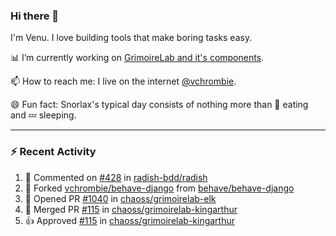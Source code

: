 ### Hi there 👋

I'm Venu. I love building tools that make boring tasks easy.

📊 I’m currently working on [GrimoireLab and it's components](https://chaoss.github.io/grimoirelab).

📫 How to reach me: I live on the internet [@vchrombie](https://www.google.co.in/search?q=vchrombie).

😄 Fun fact: Snorlax's typical day consists of nothing more than :doughnut: eating and :zzz: sleeping.

---

### :zap: Recent Activity

<!--RECENT_ACTIVITY:start-->
1. 💬 Commented on [#428](https://github.com/radish-bdd/radish/pull/428#issuecomment-1067637618) in [radish-bdd/radish](https://github.com/radish-bdd/radish)
2. 🔱 Forked [vchrombie/behave-django](https://github.com/vchrombie/behave-django) from [behave/behave-django](https://github.com/behave/behave-django)
3. 💪 Opened PR [#1040](https://github.com/chaoss/grimoirelab-elk/pull/1040) in [chaoss/grimoirelab-elk](https://github.com/chaoss/grimoirelab-elk)
4. 🎉 Merged PR [#115](https://github.com/chaoss/grimoirelab-kingarthur/pull/115) in [chaoss/grimoirelab-kingarthur](https://github.com/chaoss/grimoirelab-kingarthur)
5. 👍 Approved [#115](https://github.com/chaoss/grimoirelab-kingarthur/pull/115#pullrequestreview-904208904) in [chaoss/grimoirelab-kingarthur](https://github.com/chaoss/grimoirelab-kingarthur)
<!--RECENT_ACTIVITY:end-->

<!--
**vchrombie/vchrombie** is a ✨ _special_ ✨ repository because its `README.md` (this file) appears on your GitHub profile.

Here are some ideas to get you started:

- 🔭 I’m currently working on ...
- 🌱 I’m currently learning ...
- 👯 I’m looking to collaborate on ...
- 🤔 I’m looking for help with ...
- 💬 Ask me about ...
- 📫 How to reach me: ...
- 😄 Pronouns: ...
- ⚡ Fun fact: ...
-->
